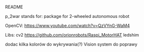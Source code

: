 README

p_2war stands for:
package for 2-wheeled autonomous robot

OpenCV:
https://www.youtube.com/watch?v=QzVYnG-WaM4

Libs:
cv2
https://github.com/orionrobots/Raspi_MotorHAT
ledshim


dodac kilka kolorów do wykrywania(?)
Vision system do poprawy